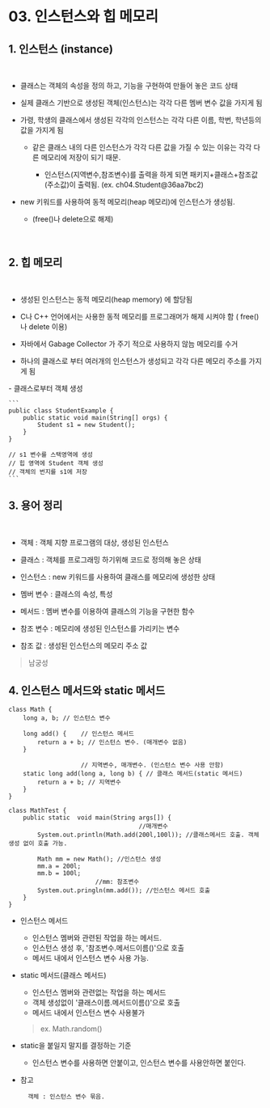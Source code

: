 # 03. 인스턴스와 힙 메모리

## 1. 인스턴스 (instance)

​
- 클래스는 객체의 속성을 정의 하고, 기능을 구현하여 만들어 놓은 코드 상태

- 실제 클래스 기반으로 생성된 객체(인스턴스)는 각각 다른 멤버 변수 값을 가지게 됨

- 가령, 학생의 클래스에서 생성된 각각의 인스턴스는 각각 다른 이름, 학번, 학년등의 값을 가지게 됨

    - 같은 클래스 내의 다른 인스턴스가 각각 다른 값을 가질 수 있는 이유는 각각 다른 메모리에 저장이 되기 때문. 

        - 인스턴스(지역변수,참조변수)를 출력을 하게 되면 패키지+클래스+참조값(주소값)이 출력됨. (ex. ch04.Student@36aa7bc2)

- new 키워드를 사용하여 동적 메모리(heap 메모리)에 인스턴스가 생성됨.

    - (free()나 delete으로 해제)



​

## 2. 힙 메모리

​
- 생성된 인스턴스는 동적 메모리(heap memory) 에 할당됨

- C나 C++ 언어에서는 사용한 동적 메모리를 프로그래머가 해제 시켜야 함 ( free() 나 delete 이용)

- 자바에서 Gabage Collector 가 주기 적으로 사용하지 않늠 메모리를 수거

- 하나의 클래스로 부터 여러개의 인스턴스가 생성되고 각각 다른 메모리 주소를 가지게 됨

​- 클래스로부터 객체 생성

    ```
    public class StudentExample {
        public static void main(String[] orgs) {
            Student s1 = new Student();
        }
    }

    // s1 변수를 스택영역에 생성
    // 힙 영역에 Student 객체 생성
    // 객체의 번지를 s1에 저장
    ```

## 3. 용어 정리

​

- 객체 : 객체 지향 프로그램의 대상, 생성된 인스턴스 

- 클래스 : 객체를 프로그래밍 하기위해 코드로 정의해 놓은 상태 

- 인스턴스 : new 키워드를 사용하여 클래스를 메모리에 생성한 상태 

- 멤버 변수 : 클래스의 속성, 특성 

- 메서드 : 멤버 변수를 이용하여 클래스의 기능을 구현한 함수 

- 참조 변수 : 메모리에 생성된 인스턴스를 가리키는 변수 

- 참조 값 : 생성된 인스턴스의 메모리 주소 값

> 남궁성
## 4. 인스턴스 메서드와 static 메서드

```
class Math {
    long a, b; // 인스턴스 변수

    long add() {    // 인스턴스 메서드
        return a + b; // 인스턴스 변수. (매개변수 없음)
    }

                    // 지역변수, 매개변수. (인스턴스 변수 사용 안함) 
    static long add(long a, long b) { // 클래스 메서드(static 메서드)
        return a + b; // 지역변수
    }
}
```
```
class MathTest {
    public static  void main(String args[]) {
                                    //매개변수
        System.out.println(Math.add(200l,100l)); //클래스메서드 호출. 객체 생성 없이 호출 가능. 

        Math mm = new Math(); //인스턴스 생성
        mm.a = 200l;
        mm.b = 100l;
                        //mm: 참조변수
        System.out.pringln(mm.add()); //인스턴스 메서드 호출
    }
}
```
* 인스턴스 메서드
    * 인스턴스 멤버와 관련된 작업을 하는 메서드. 
    * 인스턴스 생성 후, '참조변수.메서드이름()'으로 호출
    * 메서드 내에서 인스턴스 변수 사용 가능. 
* static 메서드(클래스 메서드)
    * 인스턴스 멤버와 관련없는 작업을 하는 메서드
    * 객체 생성없이 '클래스이름.메서드이름()'으로 호출
    * 메서드 내에서 인스턴스 변수 사용불가
    > ex. Math.random()
* static을 붙일지 말지를 결정하는 기준 
    * 인스턴스 변수를 사용하면 안붙이고, 인스턴스 변수를 사용안하면 붙인다. 
* 참고

        객체 : 인스턴스 변수 묶음.